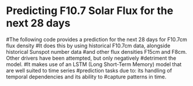 # Predicting F10.7 Solar Flux for the next 28 days
#The following code provides a prediction for the next 28 days for F10.7cm flux density
#It does this by using historical F10.7cm data, alongside historical Sunspot number data 
#and other flux densities F15cm and F8cm. Other drivers have been attempted, but only negatively
#detriment the model.
#It makes use of an LSTM (Long Short-Term Memory) model that are well suited to time series 
#prediction tasks due to: its handling of temporal dependencies and its ability to 
#capture patterns in time.